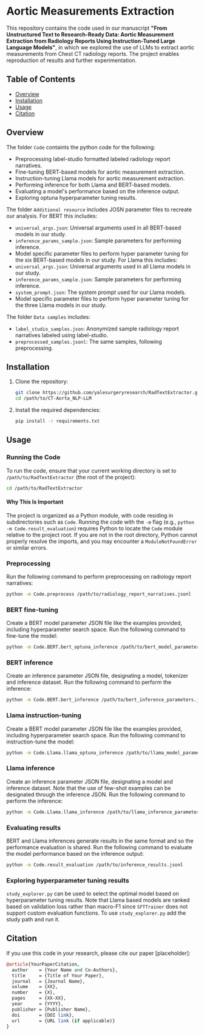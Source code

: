 # Aortic Measurements Extraction

This repository contains the code used in our manuscript **"From Unstructured Text to Research-Ready Data: Aortic Measurement Extraction from Radiology Reports Using Instruction-Tuned Large Language Models"**, in which we explored the use of LLMs to extract aortic measurements from Chest CT radiology reports. The project enables reproduction of results and further experimentation.


## Table of Contents

- [Overview](#overview)
- [Installation](#installation)
- [Usage](#usage)
- [Citation](#citation)

## Overview

The folder `Code` containts the python code for the following:
- Preprocessing label-studio formatted labeled radiology report narratives.
- Fine-tuning BERT-based models for aortic measurement extraction.
- Instruction-tuning Llama models for aortic measurement extraction.
- Performing inference for both Llama and BERT-based models.
- Evaluating a model's performance based on the inference output.
- Exploring optuna hyperparameter tuning results.

The folder `Additional resource` includes JOSN parameter files to recreate our analysis.
For BERT this includes:
- `universal_args.json`: Universal arguments used in all BERT-based models in our study.
- `inference_params_sample.json`: Sample parameters for performing inference.
- Model specific parameter files to perform hyper parameter tuning for the six BERT-based models in our study.
For Llama this includes:
- `universal_args.json`: Universal arguments used in all Llama models in our study.
- `inference_params_sample.json`: Sample parameters for performing inference.
- `system_prompt.json`: The system prompt used for our Llama models.
- Model specific parameter files to perform hyper parameter tuning for the three Llama models in our study.

The folder `Data samples` includes:
- `label_studio_samples.json`: Anonymized sample radiology report narratives labeled using label-studio.
- `preprocessed_samples.jsonl`: The same samples, following preprocessing.

## Installation

1. Clone the repository:
   ```bash
   git clone https://github.com/yalesurgeryresearch/RadTextExtractor.git
   cd /path/to/CT-Aorta_NLP-LLM
   ```

2. Install the required dependencies:
   ```bash
   pip install -r requirements.txt
   ```

## Usage

### Running the Code
To run the code, ensure that your current working directory is set to `/path/to/RadTextExtractor` (the root of the project):
```bash
cd /path/to/RadTextExtractor
```

#### Why This Is Important
The project is organized as a Python module, with code residing in subdirectories such as `Code`. Running the code with the `-m` flag (e.g., `python -m Code.result_evaluation`) requires Python to locate the `Code` module relative to the project root. If you are not in the root directory, Python cannot properly resolve the imports, and you may encounter a `ModuleNotFoundError` or similar errors.

### Preprocessing
Run the following command to perform preprocessing on radiology report narratives:
```bash
python -m Code.preprocess /path/to/radiology_report_narratives.jsonl
```

### BERT fine-tuning
Create a BERT model parameter JSON file like the examples provided, including hyperparameter search space.
Run the following command to fine-tune the model:
```bash
python -m Code.BERT.bert_optuna_inference /path/to/bert_model_parameters.json
```

### BERT inference
Create an inference parameter JSON file, designating a model, tokenizer and inference dataset. 
Run the following command to perform the inference:
```bash
python -m Code.BERT.bert_inference /path/to/bert_inference_parameters.json
```

### Llama instruction-tuning
Create a BERT model parameter JSON file like the examples provided, including hyperparameter search space.
Run the following command to instruction-tune the model:
```bash
python -m Code.Llama.llama_optuna_inference /path/to/llama_model_parameters.json
```

### Llama inference
Create an inference parameter JSON file, designating a model and inference dataset. Note that the use of few-shot examples can be designated through the inference JSON.
Run the following command to perform the inference:
```bash
python -m Code.Llama.llama_inference /path/to/llama_inference_parameters.json
```

### Evaluating results
BERT and Llama inferences generate results in the same format and so the performance evaluation is shared.
Run the following command to evaluate the model performance based on the inference output:
```bash
python -m Code.result_evaluation /path/to/inference_results.jsonl
```

### Exploring hyperparameter tuning results
`study_explorer.py` can be used to select the optimal model based on hyperparameter tuning results. Note that Llama based models are ranked based on validation loss rather than macro-F1 since `SFTTrainer` does not support custom evaluation functions. To use `study_explorer.py` add the study path and run it. 

## Citation

If you use this code in your research, please cite our paper \[placeholder\]:

```perl
@article{YourPaperCitation,
  author    = {Your Name and Co-Authors},
  title     = {Title of Your Paper},
  journal   = {Journal Name},
  volume    = {XX},
  number    = {X},
  pages     = {XX-XX},
  year      = {YYYY},
  publisher = {Publisher Name},
  doi       = {DOI link},
  url       = {URL link (if applicable)}
}
```
